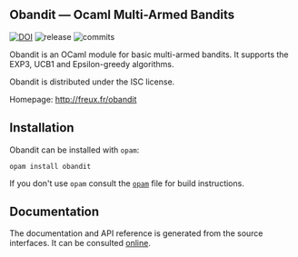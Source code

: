 Obandit — Ocaml Multi-Armed Bandits
-------------------------------------------------------------------------------

[![DOI](https://zenodo.org/badge/81206527.svg)](https://zenodo.org/badge/latestdoi/81206527)
![release](https://img.shields.io/github/downloads/freuk/obandit/latest/total.svg)
![commits](https://img.shields.io/github/commits-since/freuk/obandit/total.svg)

Obandit is an OCaml module for basic multi-armed bandits. It supports the
EXP3, UCB1 and Epsilon-greedy algorithms.

Obandit is distributed under the ISC license.

Homepage: http://freux.fr/obandit  

## Installation

Obandit can be installed with `opam`:

    opam install obandit

If you don't use `opam` consult the [`opam`](opam) file for build
instructions.

## Documentation

The documentation and API reference is generated from the source
interfaces. It can be consulted [online](https://freuk.github.io/obandit/api.docdir/index.html).
